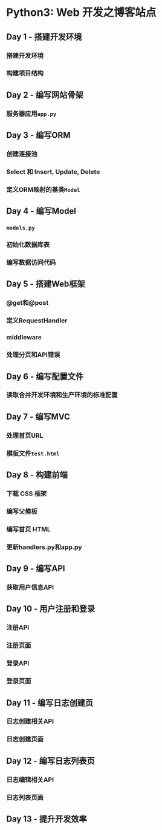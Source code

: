# Python3: Web 开发之博客站点
## Day 1 - 搭建开发环境
### 搭建开发环境
### 构建项目结构

## Day 2 - 编写网站骨架
### 服务器应用`app.py`

## Day 3 - 编写ORM
### 创建连接池
### Select 和 Insert, Update, Delete
### 定义ORM映射的基类`Model`

## Day 4 - 编写Model
### `models.py`
### 初始化数据库表
### 编写数据访问代码

## Day 5 - 搭建Web框架
### @get和@post
### 定义RequestHandler
### middleware
### 处理分页和API错误

## Day 6 - 编写配置文件
### 读取合并开发环境和生产环境的标准配置

## Day 7 - 编写MVC
### 处理首页URL
### 模板文件`test.html`

## Day 8 - 构建前端
### 下载 CSS 框架
### 编写父模板
### 编写首页 HTML
### 更新handlers.py和app.py

## Day 9 - 编写API
### 获取用户信息API

## Day 10 - 用户注册和登录
### 注册API
### 注册页面
### 登录API
### 登录页面

## Day 11 - 编写日志创建页
### 日志创建相关API
### 日志创建页面

## Day 12 - 编写日志列表页
### 日志编辑相关API
### 日志列表页面

## Day 13 - 提升开发效率

